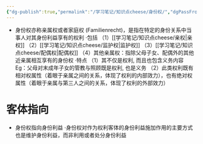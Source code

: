 ```yaml
---
{"dg-publish":true,"permalink":"/学习笔记/知识点cheese/身份权/","dgPassFrontmatter":true}
---
```


- 身份权亦称亲属权或者家庭权 (Familienrecht)，是指在特定的身份关系中当事人对其身份利益享有的权利
·包括
（1）[[学习笔记/知识点cheese/亲权\|亲权]]
（2）[[学习笔记/知识点cheese/监护权\|监护权]]
（3）[[学习笔记/知识点cheese/配偶权\|配偶权]]
（4）其他亲属权：指除父母子女、配偶外的其他近亲属相互享有的身份权
·特点
（1）其不仅是权利, 而且也包含义务内容
Eg：父母对末成年子女的管教与照顾既是权利, 也是义务
（2）此类权利既有相对权属性（着眼于亲属之间的关系，体现了权利的内部效力），也有绝对权属性（着眼于亲属与第三人之间的关系，体现了权利的外部效力）
# 客体指向
- 身份权指向身份利益
·身份权对作为权利客体的身份利益施加作用的主要方式也是维护身份利益，而非利用或者处分身份利益

